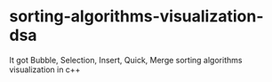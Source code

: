 # sorting-algorithms-visualization-dsa
It got Bubble, Selection, Insert, Quick, Merge sorting algorithms visualization in c++
